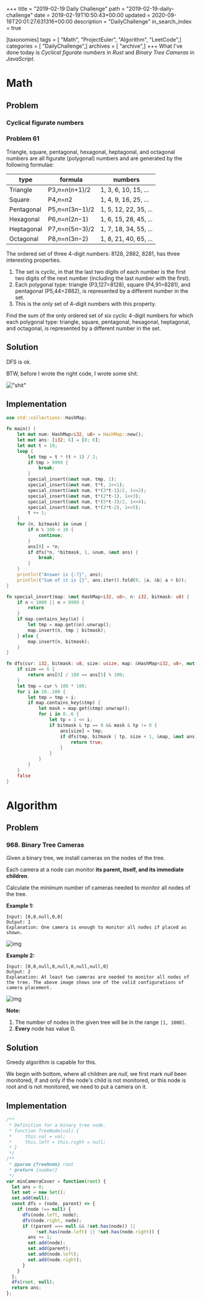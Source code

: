 +++
title = "2019-02-19 Daily Challenge"
path = "2019-02-19-daily-challenge"
date = 2019-02-19T10:50:43+00:00
updated = 2020-09-19T20:01:27.631316+00:00
description = "DailyChallenge"
in_search_index = true

[taxonomies]
tags = [ "Math", "ProjectEuler", "Algorithm", "LeetCode",]
categories = [ "DailyChallenge",]
archives = [ "archive",]
+++
What I've done today is *Cyclical figurate numbers* in *Rust* and *Binary Tree Cameras* in *JavaScript*.

<!-- more -->

# Math

## Problem

### Cyclical figurate numbers

### Problem 61

Triangle, square, pentagonal, hexagonal, heptagonal, and octagonal numbers are all figurate (polygonal) numbers and are generated by the following formulae:

|type|formula|numbers|
| ---------- | -------------------- | --------------------- |
| Triangle         | P3,*n*=*n*(*n*+1)/2        | 1, 3, 6, 10, 15, ...  |
| Square           | P4,*n*=*n*2                | 1, 4, 9, 16, 25, ...  |
| Pentagonal       | P5,*n*=*n*(3*n*−1)/2       | 1, 5, 12, 22, 35, ... |
| Hexagonal        | P6,*n*=*n*(2*n*−1)         | 1, 6, 15, 28, 45, ... |
| Heptagonal       | P7,*n*=*n*(5*n*−3)/2       | 1, 7, 18, 34, 55, ... |
| Octagonal        | P8,*n*=*n*(3*n*−2)         | 1, 8, 21, 40, 65, ... |

The ordered set of three 4-digit numbers: 8128, 2882, 8281, has three interesting properties.

1. The set is cyclic, in that the last two digits of each number is the first two digits of the next number (including the last number with the first).
2. Each polygonal type: triangle (P3,127=8128), square (P4,91=8281), and pentagonal (P5,44=2882), is represented by a different number in the set.
3. This is the only set of 4-digit numbers with this property.

Find the sum of the only ordered set of six cyclic 4-digit numbers 
for which each polygonal type: triangle, square, pentagonal, hexagonal, 
heptagonal, and octagonal, is represented by a different number in the set.

## Solution

DFS is ok.

BTW, before I wrote the right code, I wrote some shit.

!["shit"](shit.png)

## Implementation

```rust
use std::collections::HashMap;

fn main() {
    let mut num: HashMap<i32, u8> = HashMap::new();
    let mut ans: [i32; 6] = [0; 6];
    let mut t = 10;
    loop {
        let tmp = t * (t + 1) / 2;
        if tmp > 9999 {
            break;
        }
        special_insert(&mut num, tmp, 1);
        special_insert(&mut num, t*t, 1<<1);
        special_insert(&mut num, t*(3*t-1)/2, 1<<2);
        special_insert(&mut num, t*(2*t-1), 1<<3);
        special_insert(&mut num, t*(5*t-3)/2, 1<<4);
        special_insert(&mut num, t*(3*t-2), 1<<5);
        t += 1;
    }
    for (n, bitmask) in &num {
        if n % 100 < 10 {
            continue;
        }
        ans[0] = *n;
        if dfs(*n, *bitmask, 1, &num, &mut ans) {
            break;
        }
    }
    println!("Answer is {:?}", ans);
    println!("Sum of it is {}", ans.iter().fold(0, |a, &b| a + b));
}

fn special_insert(map: &mut HashMap<i32, u8>, n: i32, bitmask: u8) {
    if n < 1000 || n > 9999 {
        return
    }
    if map.contains_key(&n) {
        let tmp = map.get(&n).unwrap();
        map.insert(n, tmp | bitmask);
    } else {
        map.insert(n, bitmask);
    }
}

fn dfs(cur: i32, bitmask: u8, size: usize, map: &HashMap<i32, u8>, mut ans: &mut [i32]) -> bool {
    if size == 6 {
        return ans[0] / 100 == ans[5] % 100;
    }
    let tmp = cur % 100 * 100;
    for i in 10..100 {
        let tmp = tmp + i;
        if map.contains_key(&tmp) {
            let mask = map.get(&tmp).unwrap();
            for i in 0..6 {
                let tp = 1 << i;
                if bitmask & tp == 0 && mask & tp != 0 {
                    ans[size] = tmp;
                    if dfs(tmp, bitmask | tp, size + 1, &map, &mut ans) {
                        return true;
                    }
                }
            }
        }
    }
    false
}
```

# Algorithm

## Problem

### 968. Binary Tree Cameras

Given a binary tree, we install cameras on the nodes of the tree. 

Each camera at a node can monitor **its parent, itself, and its immediate children**.

Calculate the minimum number of cameras needed to monitor all nodes of the tree.

 

**Example 1:**



```
Input: [0,0,null,0,0]
Output: 1
Explanation: One camera is enough to monitor all nodes if placed as shown.
```

![img](https://assets.leetcode.com/uploads/2018/12/29/bst_cameras_01.png)

**Example 2:**



```
Input: [0,0,null,0,null,0,null,null,0]
Output: 2
Explanation: At least two cameras are needed to monitor all nodes of the tree. The above image shows one of the valid configurations of camera placement.
```

![img](https://assets.leetcode.com/uploads/2018/12/29/bst_cameras_02.png)

**Note:**

1. The number of nodes in the given tree will be in the range `[1, 1000]`.
2. **Every** node has value 0.

## Solution

Greedy algorithm is capable for this.

We begin with bottom, where all children are *null*, we first mark *null* been monitored, if and only if the node's child is not monitored, or this node is root and is not monitored, we need to put a camera on it.

## Implementation

```js
/**
 * Definition for a binary tree node.
 * function TreeNode(val) {
 *     this.val = val;
 *     this.left = this.right = null;
 * }
 */
/**
 * @param {TreeNode} root
 * @return {number}
 */
var minCameraCover = function(root) {
  let ans = 0;
  let set = new Set();
  set.add(null);
  const dfs = (node, parent) => {
    if (node !== null) {
      dfs(node.left, node);
      dfs(node.right, node);
      if ((parent === null && !set.has(node)) ||
           !set.has(node.left) || !set.has(node.right)) {
        ans += 1;
        set.add(node);
        set.add(parent);
        set.add(node.left);
        set.add(node.right);
      }
    }
  };
  dfs(root, null);
  return ans;
};
```